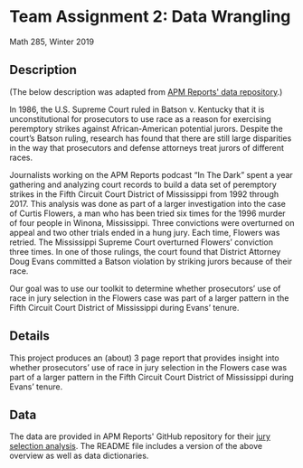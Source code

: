 Team Assignment 2: Data Wrangling
================
Math 285, Winter 2019

Description
-----------

(The below description was adapted from [APM Reports' data repository](https://github.com/APM-Reports/jury-data).)

In 1986, the U.S. Supreme Court ruled in Batson v. Kentucky that it is unconstitutional for prosecutors to use race as a reason for exercising peremptory strikes against African-American potential jurors. Despite the court’s Batson ruling, research has found that there are still large disparities in the way that prosecutors and defense attorneys treat jurors of different races.

Journalists working on the APM Reports podcast “In The Dark” spent a year gathering and analyzing court records to build a data set of peremptory strikes in the Fifth Circuit Court District of Mississippi from 1992 through 2017. This analysis was done as part of a larger investigation into the case of Curtis Flowers, a man who has been tried six times for the 1996 murder of four people in Winona, Mississippi. Three convictions were overturned on appeal and two other trials ended in a hung jury. Each time, Flowers was retried. The Mississippi Supreme Court overturned Flowers’ conviction three times. In one of those rulings, the court found that District Attorney Doug Evans committed a Batson violation by striking jurors because of their race.

Our goal was to use our toolkit to determine whether prosecutors’ use of race in jury selection in the Flowers case was part of a larger pattern in the Fifth Circuit Court District of Mississippi during Evans’ tenure.

Details
-------

This project produces an (about) 3 page report that provides insight into whether prosecutors’ use of race in jury selection in the Flowers case was part of a larger pattern in the Fifth Circuit Court District of Mississippi during Evans’ tenure.

Data
----

The data are provided in APM Reports' GitHub repository for their [jury selection analysis](https://github.com/APM-Reports/jury-data). The README file includes a version of the above overview as well as data dictionaries.
